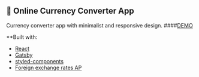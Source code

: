 ## 🧮 Online Currency Converter App
Currency converter app with minimalist and responsive design.
####[DEMO](https://mb-currency-converter.netlify.app/)

**Built with:
* [React](https://reactjs.org/)
* [Gatsby](https://www.gatsbyjs.com/)
* [styled-components](https://styled-components.com/)
* [Foreign exchange rates AP](https://exchangeratesapi.io/)
